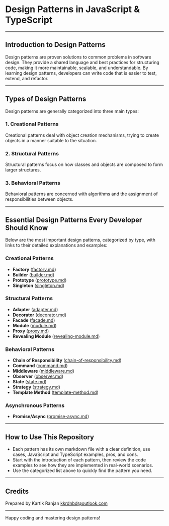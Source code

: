 # Design Patterns in JavaScript & TypeScript

---

## Introduction to Design Patterns

Design patterns are proven solutions to common problems in software design. They provide a shared language and best practices for structuring code, making it more maintainable, scalable, and understandable. By learning design patterns, developers can write code that is easier to test, extend, and refactor.

---

## Types of Design Patterns

Design patterns are generally categorized into three main types:

### 1. Creational Patterns
Creational patterns deal with object creation mechanisms, trying to create objects in a manner suitable to the situation.

### 2. Structural Patterns
Structural patterns focus on how classes and objects are composed to form larger structures.

### 3. Behavioral Patterns
Behavioral patterns are concerned with algorithms and the assignment of responsibilities between objects.

---

## Essential Design Patterns Every Developer Should Know

Below are the most important design patterns, categorized by type, with links to their detailed explanations and examples:

### Creational Patterns
- **Factory** ([factory.md](./factory.md))
- **Builder** ([builder.md](./builder.md))
- **Prototype** ([prototype.md](./prototype.md))
- **Singleton** ([singleton.md](./singleton.md))

### Structural Patterns
- **Adapter** ([adapter.md](./adapter.md))
- **Decorator** ([decorator.md](./decorator.md))
- **Facade** ([facade.md](./facade.md))
- **Module** ([module.md](./module.md))
- **Proxy** ([proxy.md](./proxy.md))
- **Revealing Module** ([revealing-module.md](./revealing-module.md))

### Behavioral Patterns
- **Chain of Responsibility** ([chain-of-responsibility.md](./chain-of-responsibility.md))
- **Command** ([command.md](./command.md))
- **Middleware** ([middleware.md](./middleware.md))
- **Observer** ([observer.md](./observer.md))
- **State** ([state.md](./state.md))
- **Strategy** ([strategy.md](./strategy.md))
- **Template Method** ([template-method.md](./template-method.md))

### Asynchronous Patterns
- **Promise/Async** ([promise-async.md](./promise-async.md))

---

## How to Use This Repository

- Each pattern has its own markdown file with a clear definition, use cases, JavaScript and TypeScript examples, pros, and cons.
- Start with the introduction of each pattern, then review the code examples to see how they are implemented in real-world scenarios.
- Use the categorized list above to quickly find the pattern you need.

---

## Credits

Prepared by Kartik Ranjan <kkrdnbd@outlook.com>

---

Happy coding and mastering design patterns!
